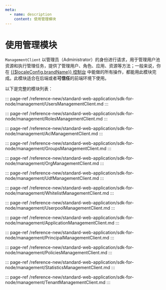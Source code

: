 ```yaml
---
meta:
  - name: description
    content: 使用管理模块
---
```


# 使用管理模块

<LastUpdated/>

`ManagementClient` 以管理员（Administrator）的身份进行请求，用于管理用户池资源和执行管理任务，提供了管理用户、角色、应用、资源等方法；一般来说，你在 [{{$localeConfig.brandName}} 控制台](https://console.authing.cn/console/userpool) 中能做的所有操作，都能用此模块完成。此模块适合在后端或者**可信任**的前端环境下使用。

以下是完整的模块列表：

::: page-ref /reference-new/standard-web-application/sdk-for-node/management/UsersManagementClient.md
:::

::: page-ref /reference-new/standard-web-application/sdk-for-node/management/RolesManagementClient.md
:::

::: page-ref /reference-new/standard-web-application/sdk-for-node/management/AclManagementClient.md
:::

::: page-ref /reference-new/standard-web-application/sdk-for-node/management/GroupsManagementClient.md
:::

::: page-ref /reference-new/standard-web-application/sdk-for-node/management/OrgManagementClient.md
:::

::: page-ref /reference-new/standard-web-application/sdk-for-node/management/UdfManagementClient.md
:::

::: page-ref /reference-new/standard-web-application/sdk-for-node/management/WhitelistManagementClient.md
:::

::: page-ref /reference-new/standard-web-application/sdk-for-node/management/UserpoolManagementClient.md
:::

::: page-ref /reference-new/standard-web-application/sdk-for-node/management/ApplicationManagementClient.md
:::

::: page-ref /reference-new/standard-web-application/sdk-for-node/management/PrincipalManagementClient.md
:::

::: page-ref /reference-new/standard-web-application/sdk-for-node/management/PoliciesManagementClient.md
:::

::: page-ref /reference-new/standard-web-application/sdk-for-node/management/StatisticsManagementClient.md
:::

::: page-ref /reference-new/standard-web-application/sdk-for-node/management/TenantManagementClient.md
:::